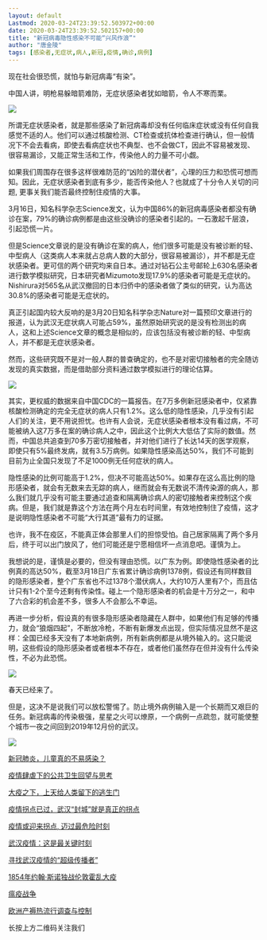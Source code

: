 ```yaml
---
layout: default
Lastmod: 2020-03-24T23:39:52.503972+00:00
date: 2020-03-24T23:39:52.502157+00:00
title: "新冠病毒隐性感染不可能“兴风作浪”"
author: "唐金陵"
tags: [感染者,无症状,病人,新冠,疫情,确诊,病例]
---
```


现在社会很恐慌，就怕与新冠病毒“有染”。

中国人讲，明枪易躲暗箭难防，无症状感染者犹如暗箭，令人不寒而栗。

![](https://images.weserv.nl/?url=https%3A//mmbiz.qpic.cn/mmbiz_png/9ibkFnQqZUejXPVkMtlazUal9DHhl92FsM2oqFvZriaGTqu8djwLjnnjQeCzVGdn70HfMs5IDG1icG4NHsAVcsm8g/640%3Fwx_fmt%3Dpng)

  

所谓无症状感染者，就是那些感染了新冠病毒却没有任何临床症状或没有任何自我感觉不适的人。他们可以通过核酸检测、CT检查或抗体检查进行确认，但一般情况下不会去看病，即使去看病症状也不典型、也不会做CT，因此不容易被发现、很容易漏诊，又能正常生活和工作，传染他人的力量不可小觑。

如果我们周围存在很多这样很难防范的“凶险的潜伏者”，心理的压力和恐慌可想而知。因此，无症状感染者到底有多少，能否传染他人？也就成了十分令人关切的问题, 更事关我们能否最终控制住疫情的大事。

3月16日，知名科学杂志Science发文，认为中国86%的新冠病毒感染者都没有确诊在案，79%的确诊病例都是由这些没确诊的感染者引起的。一石激起千层浪，引起恐慌一片。

但是Science文章说的是没有确诊在案的病人，他们很多可能是没有被诊断的轻、中型病人（这类病人本来就占总病人数的大部分，很容易被漏诊），并不都是无症状感染者。更可信的两个研究均来自日本。通过对钻石公主号邮轮上630名感染者进行数学模拟研究，日本研究者Mizumoto发现17.9%的感染者可能是无症状的。Nishirura对565名从武汉撤回的日本归侨中的感染者做了类似的研究，认为高达30.8%的感染者可能是无症状的。

真正引起国内较大反响的是3月20日知名科学杂志Nature对一篇预印文章进行的报道，认为武汉无症状病人可能占59%，虽然原始研究说的是没有检测出的病人，这和上述Science文章的概念是相似的，应该包括没有被诊断的轻、中型病人，并不都是无症状感染者。

然而，这些研究既不是对一般人群的普查确定的，也不是对密切接触者的完全随访发现的真实数据，而是借助部分资料通过数学模拟进行的理论估算。

  

![](https://images.weserv.nl/?url=https%3A//mmbiz.qpic.cn/mmbiz_png/9ibkFnQqZUejXPVkMtlazUal9DHhl92FsHjicruyrIAn52316G2eibkzpHYSzEX3kMP993WWV9z94XxEHQEbJh0Wg/640%3Fwx_fmt%3Dpng)

  

其实，更权威的数据来自中国CDC的一篇报告。在7万多例新冠感染者中，仅紧靠核酸检测确定的完全无症状的病人只有1.2%。这么低的隐性感染，几乎没有引起人们的关注，更不用说担忧。也许有人会说，无症状感染者根本没有看过病，不可能被纳入这7万多在案的确诊病人之中，因此这个比例大大低估了实际的数值。然而，中国总共追查到70多万密切接触者，并对他们进行了长达14天的医学观察，即使只有5%最终发病，就有3.5万病例。如果隐性感染高达50%，我们不可能到目前为止全国只发现了不足1000例无任何症状的病人。

隐性感染的比例可能高于1.2%，但决不可能高达50%。如果存在这么高比例的隐形感染者，就会有无数来去无踪的病人，继而就会有无数说不清传染源的病人，那么我们就几乎没有可能主要通过追查和隔离确诊病人的密切接触者来控制这个疾病。但是，我们就是靠这个方法在两个月左右时间里，有效地控制住了疫情，这才是说明隐性感染者不可能“大行其道”最有力的证据。

  

也许，我不在疫区，不能真正体会那里人们的担惊受怕。自己居家隔离了两个多月后，终于可以出门放风了，他们可能还是宁愿相信坏一点消息吧。谨慎为上。

我想说的是，谨慎是必要的，但没有理由恐慌。以广东为例。即使隐性感染者的比例真的高达50%，截至3月18日广东省累计确诊病例1378例，假设还有同样数目的隐形感染者，整个广东省也不过1378个潜伏病人，大约10万人里有7个，而且估计只有1-2个至今还剩有传染性。碰上一个隐形感染者的机会是十万分之一，和中了六合彩的机会差不多，很多人不会那么不幸运。

再进一步分析，假设真的有很多隐形感染者隐藏在人群中，如果他们有足够的传播力，就会“狼烟四起”，不断放冷枪，不断有新爆发点出现，但实际情况显然不是这样：全国已经多天没有了本地新病例，所有新病例都是从境外输入的。这只能说明，这些假设的隐形感染者或者根本不存在，或者他们虽然存在但并没有什么传染性，不必为此恐慌。

![](https://images.weserv.nl/?url=https%3A//mmbiz.qpic.cn/mmbiz_jpg/9ibkFnQqZUejXPVkMtlazUal9DHhl92FsSicxIyibMicJ0yibJmoibc1j3OADeK8DFw5PfmMXalPCzMfqkwc3Uqgdoicw/640%3Fwx_fmt%3Djpeg)

  

春天已经来了。

  

但是，这决不是说我们可以放松警惕了。防止境外病例输入是一个长期而又艰巨的任务。新冠病毒的传染极强，星星之火可以燎原，一个病例一点疏忽，就可能使整个城市一夜之间回到2019年12月份的武汉。

![](https://images.weserv.nl/?url=https%3A//mmbiz.qpic.cn/mmbiz_gif/9ibkFnQqZUehK2Apib3DErOemdZh6iavadfnfIgWH689VGxibeLlXicSr1X7RDibzY6pj7xeU9vsMUyKpevpna9qhCpw/640%3Fwx_fmt%3Dgif)

[新冠肺炎，儿童真的不易感染？](http://mp.weixin.qq.com/s?__biz=MzI5NDQ4OTkyMg==&mid=2247485885&idx=1&sn=1e2cdfb713f24fdd0c6ed2c3902be4e7&chksm=ec635390db14da8643d163df148e19d076506793f4bed0e23737d121768d54b253007e24227c&scene=21#wechat_redirect)  

[疫情肆虐下的公共卫生回望与思考](http://mp.weixin.qq.com/s?__biz=MzI5NDQ4OTkyMg==&mid=2247485667&idx=1&sn=1c003578d09c7c3fad45a9a0857169a1&chksm=ec6352cedb14dbd8955fafabe37c1f4c71d2dd4c8a5060277cb958c5377366d207823b442a13&scene=21#wechat_redirect)

[大疫之下，上天给人类留下的逃生门](http://mp.weixin.qq.com/s?__biz=MzI5NDQ4OTkyMg==&mid=2247485752&idx=1&sn=1159b1989b3a7e6f5d3fbc5aecb25459&chksm=ec635315db14da031188c898943e20304d16b506d4b97fb092f38de00cc0e0622d8f50233bf0&scene=21#wechat_redirect)

[疫情拐点已过，武汉“封城”就是真正的拐点](http://mp.weixin.qq.com/s?__biz=MzI5NDQ4OTkyMg==&mid=2247485730&idx=1&sn=7ccf789631f13a1096d725d8b2683d0a&chksm=ec63530fdb14da195d5488c4c51a33fdb219275a3acd853220f23cb55f3b9d4b5c1c4515af7a&scene=21#wechat_redirect)

[疫情或迎来拐点, 迈过最危险时刻](http://mp.weixin.qq.com/s?__biz=MzI5NDQ4OTkyMg==&mid=2247485683&idx=1&sn=ff0d72792bb2f26a84f00a13c56f8a72&chksm=ec6352dedb14dbc8ed080aba99abfa5813a72f188a9b8e1ca330f33bf145494686c2cd6ddbaf&scene=21#wechat_redirect)

[武汉疫情：这是最关键时刻](http://mp.weixin.qq.com/s?__biz=MzI5NDQ4OTkyMg==&mid=2247485655&idx=1&sn=9a9e74c94742514e5d48352b0b5259f1&chksm=ec6352fadb14dbec67c913ada688a07f4e27720b349295cac88329bcdd4178a11461b0bbeea9&scene=21#wechat_redirect)

[寻找武汉疫情的“超级传播者”](http://mp.weixin.qq.com/s?__biz=MzI5NDQ4OTkyMg==&mid=2247485648&idx=1&sn=ecca236b65709d48f75068b0654f03dd&chksm=ec6352fddb14dbeba19ac05f4e03c5d2775bf0b4815b5255dc6a5232065bae316a3d2cd6a84c&scene=21#wechat_redirect)

[1854年约翰·斯诺独战伦敦霍乱大疫](http://mp.weixin.qq.com/s?__biz=MzI5NDQ4OTkyMg==&mid=2247485714&idx=1&sn=8b7de0a8d822cbe34e7762ec19048c04&chksm=ec63533fdb14da29329537b86672b29496cf82ed7fb03b49e808bd03ff9cb2cd28bcea525a99&scene=21#wechat_redirect)

[瘟疫战争](http://mp.weixin.qq.com/s?__biz=MzI5NDQ4OTkyMg==&mid=2247485635&idx=1&sn=22ff3374a1bc50ef0b52a3f0c4aba1c0&chksm=ec6352eedb14dbf8dd847a5cd1b01f59083c68cbdb451aa5018ef54ba5131efc5981dd8a986e&scene=21#wechat_redirect)

[欧洲产褥热流行调查与控制](http://mp.weixin.qq.com/s?__biz=MzI5NDQ4OTkyMg==&mid=2247484257&idx=1&sn=ec80617e46f53f897bc208894c1fd257&chksm=ec63594cdb14d05aa7a844fd68cccf0d7d91b36203a19242421bcf722440374730c37caaa69c&scene=21#wechat_redirect)

长按上方二维码关注我们

